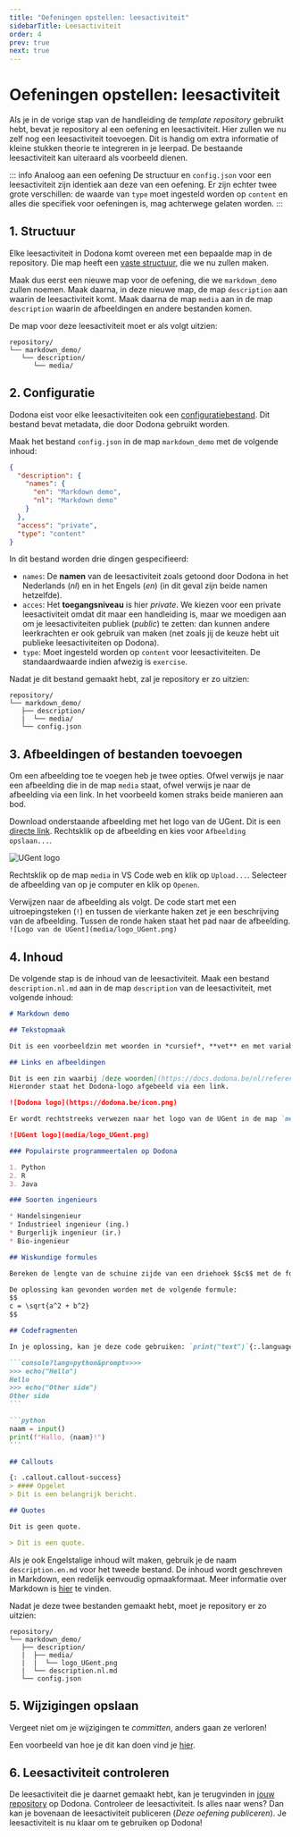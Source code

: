 ```yaml
---
title: "Oefeningen opstellen: leesactiviteit"
sidebarTitle: Leesactiviteit
order: 4
prev: true
next: true
---
```



# Oefeningen opstellen: leesactiviteit

Als je in de vorige stap van de handleiding de _template repository_ gebruikt hebt, bevat je repository al een oefening en leesactiviteit.
Hier zullen we nu zelf nog een leesactiviteit toevoegen.
Dit is handig om extra informatie of kleine stukken theorie te integreren in je leerpad.
De bestaande leesactiviteit kan uiteraard als voorbeeld dienen.

::: info Analoog aan een oefening
De structuur en `config.json` voor een leesactiviteit zijn identiek aan deze van een oefening.
Er zijn echter twee grote verschillen: de waarde van `type` moet ingesteld worden op `content` en alles die specifiek voor oefeningen is, mag achterwege gelaten worden.
:::

## 1. Structuur

Elke leesactiviteit in Dodona komt overeen met een bepaalde map in de repository.
Die map heeft een [vaste structuur](/nl/references/exercise-directory-structure), die we nu zullen maken.

Maak dus eerst een nieuwe map voor de oefening, die we `markdown_demo` zullen noemen.
Maak daarna, in deze nieuwe map, de map `description` aan waarin de leesactiviteit komt.
Maak daarna de map `media` aan in de map `description` waarin de afbeeldingen en andere bestanden komen.

De map voor deze leesactiviteit moet er als volgt uitzien:

```
repository/
└── markdown_demo/
   └── description/
      └── media/
```

## 2. Configuratie

Dodona eist voor elke leesactiviteiten ook een [configuratiebestand](/nl/references/exercise-config).
Dit bestand bevat metadata, die door Dodona gebruikt worden.

Maak het bestand `config.json` in de map `markdown_demo` met de volgende inhoud:

```json
{
  "description": {
    "names": {
      "en": "Markdown demo",
      "nl": "Markdown demo"
    }
  },
  "access": "private",
  "type": "content"
}
```

In dit bestand worden drie dingen gespecifieerd:

- `names`: De **namen** van de leesactiviteit zoals getoond door Dodona in het Nederlands (_nl_) en in het Engels (_en_) (in dit geval zijn beide namen hetzelfde).
- `acces`: Het **toegangsniveau** is hier _private_. We kiezen voor een private leesactiviteit omdat dit maar een handleiding is, maar we moedigen aan om je leesactiviteiten publiek (_public_) te zetten: dan kunnen andere leerkrachten er ook gebruik van maken (net zoals jij de keuze hebt uit publieke leesactiviteiten op Dodona).
- `type`: Moet ingesteld worden op `content` voor leesactiviteiten. De standaardwaarde indien afwezig is `exercise`.

Nadat je dit bestand gemaakt hebt, zal je repository er zo uitzien:

```
repository/
└── markdown_demo/
   ├── description/
   |  └── media/
   └── config.json
```

## 3. Afbeeldingen of bestanden toevoegen

Om een afbeelding toe te voegen heb je twee opties.
Ofwel verwijs je naar een afbeelding die in de map `media` staat, ofwel verwijs je naar de afbeelding via een link.
In het voorbeeld komen straks beide manieren aan bod.

Download onderstaande afbeelding met het logo van de UGent. Dit is een [directe link](https://styleguide.ugent.be/files/uploads/logo_UGent_NL_RGB_2400_kleur_witbg.png). Rechtsklik op de afbeelding en kies voor `Afbeelding opslaan...`.

![UGent logo](logo_UGent.png)

Rechtsklik op de map `media` in VS Code web en klik op `Upload...`.
Selecteer de afbeelding van op je computer en klik op `Openen`.

Verwijzen naar de afbeelding als volgt.
De code start met een uitroepingsteken (`!`) en tussen de vierkante haken zet je een beschrijving van de afbeelding.
Tussen de ronde haken staat het pad naar de afbeelding.
`![Logo van de UGent](media/logo_UGent.png)`

## 4. Inhoud

De volgende stap is de inhoud van de leesactiviteit.
Maak een bestand `description.nl.md` aan in de map `description` van de leesactiviteit, met volgende inhoud:

````markdown
# Markdown demo

## Tekstopmaak

Dit is een voorbeeldzin met woorden in *cursief*, **vet** en met variabel `result` in functie `geef_oplossing()`.

## Links en afbeeldingen

Dit is een zin waarbij [deze woorden](https://docs.dodona.be/nl/references/exercise-description/) linken naar de Dodona-handleiding over Markdown.
Hieronder staat het Dodona-logo afgebeeld via een link.

![Dodona logo](https://dodona.be/icon.png)

Er wordt rechtstreeks verwezen naar het logo van de UGent in de map `media`.

![UGent logo](media/logo_UGent.png)

### Populairste programmeertalen op Dodona

1. Python
2. R
3. Java

### Soorten ingenieurs

* Handelsingenieur
* Industrieel ingenieur (ing.)
* Burgerlijk ingenieur (ir.)
* Bio-ingenieur

## Wiskundige formules

Bereken de lengte van de schuine zijde van een driehoek $$c$$ met de formule $$c^2 = a^2 + b^2$$.

De oplossing kan gevonden worden met de volgende formule:
$$
c = \sqrt{a^2 + b^2}
$$

## Codefragmenten

In je oplossing, kan je deze code gebruiken: `print("text")`{:.language-python}.

```console?lang=python&prompt=>>>
>>> echo("Hello")
Hello
>>> echo("Other side")
Other side
```

```python
naam = input()
print(f"Hallo, {naam}!")
```

## Callouts

{: .callout.callout-success}
> #### Opgelet
> Dit is een belangrijk bericht.

## Quotes

Dit is geen quote.

> Dit is een quote.
````

Als je ook Engelstalige inhoud wilt maken, gebruik je de naam `description.en.md` voor het tweede bestand.
De inhoud wordt geschreven in Markdown, een redelijk eenvoudig opmaakformaat. Meer informatie over Markdown is [hier](/nl/references/exercise-description) te vinden.

Nadat je deze twee bestanden gemaakt hebt, moet je repository er zo uitzien:

```
repository/
└── markdown_demo/
   ├── description/
   |  ├── media/
   |  |  └── logo_UGent.png
   |  └── description.nl.md
   └── config.json
```

## 5. Wijzigingen opslaan

Vergeet niet om je wijzigingen te _committen_, anders gaan ze verloren!

Een voorbeeld van hoe je dit kan doen vind je [hier](/nl/guides/exercises/creating-exercises/exercise/#_5-wijzigingen-opslaan).

## 6. Leesactiviteit controleren

De leesactiviteit die je daarnet gemaakt hebt, kan je terugvinden in [jouw repository](https://dodona.be/nl/repositories/) op Dodona. Controleer de leesactiviteit. Is alles naar wens? Dan kan je bovenaan de leesactiviteit publiceren (_Deze oefening publiceren_). Je leesactiviteit is nu klaar om te gebruiken op Dodona!
